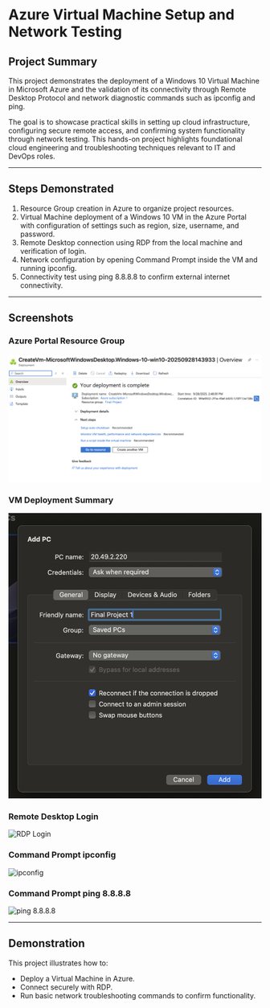 # Azure Virtual Machine Setup and Network Testing

## Project Summary
This project demonstrates the deployment of a Windows 10 Virtual Machine in Microsoft Azure and the validation of its connectivity through Remote Desktop Protocol and network diagnostic commands such as ipconfig and ping.  

The goal is to showcase practical skills in setting up cloud infrastructure, configuring secure remote access, and confirming system functionality through network testing. This hands-on project highlights foundational cloud engineering and troubleshooting techniques relevant to IT and DevOps roles.  

---

## Steps Demonstrated
1. Resource Group creation in Azure to organize project resources.  
2. Virtual Machine deployment of a Windows 10 VM in the Azure Portal with configuration of settings such as region, size, username, and password.  
3. Remote Desktop connection using RDP from the local machine and verification of login.  
4. Network configuration by opening Command Prompt inside the VM and running ipconfig.  
5. Connectivity test using ping 8.8.8.8 to confirm external internet connectivity.  

---

## Screenshots

### Azure Portal Resource Group
![Resource Group](./Screenshot%202025-09-28%20at%2014.55.54.png)

### VM Deployment Summary
![VM Deployment](./Screenshot%202025-09-28%20at%2015.00.20.png)

### Remote Desktop Login
![RDP Login](./Screenshot%202025-09-28%20at%2015.10.12.png)

### Command Prompt ipconfig
![ipconfig](./Screenshot%202025-09-28%20at%2015.17.01.png)

### Command Prompt ping 8.8.8.8
![ping 8.8.8.8](./Screenshot%202025-09-28%20at%2015.19.26.png)

---

## Demonstration
This project illustrates how to:  
- Deploy a Virtual Machine in Azure.  
- Connect securely with RDP.  
- Run basic network troubleshooting commands to confirm functionality.  

  
